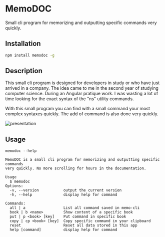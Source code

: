 # MemoDOC
Small cli program for memorizing and outputting specific commands very quickly.

## Installation

```bash
npm install memodoc -g
```

## Description

This small cli program is designed for developers in study or who have just arrived in a company.
The idea came to me in the second year of studying computer science. During an Angular pratique work.
I was wasting a lot of time looking for the exact syntax of the "ns" utility commands.

With this small program you can find with a small command your most complex syntaxes quickly.
The add of command is also done very quickly.

![presentation](https://thumbmail.nizart.me/projects/memodoc/presentation.gif)

## Usage

```
memodoc --help
```

```
MemoDOC is a small cli program for memorizing and outputting specific commands
very quickly. No more scrolling for hours in the documentation.

Usage
  $ memodoc
Options:
  -v, --version           output the current version
  -h, --help              display help for command

Commands:
  all | a                 List all command saved in memo-cli
  book | b <name>         Show content of a specific book
  put | p <book> [key]    Put command in specific book
  copy | cp <book> [key]  Copy specific command in your clipboard
  reset                   Reset all data stored in this app
  help [command]          display help for command
```

